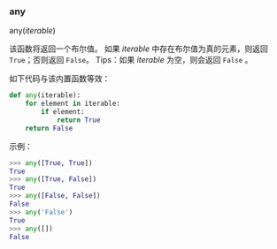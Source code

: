 ### any

any(*iterable*)

该函数将返回一个布尔值。
如果 *iterable* 中存在布尔值为真的元素，则返回 `True`；否则返回 `False`。
Tips：如果 *iterable* 为空，则会返回 `False` 。

如下代码与该内置函数等效：

```python
def any(iterable):
    for element in iterable:
        if element:
            return True
    return False
```

示例：

```python
>>> any([True, True])
True
>>> any([True, False])
True
>>> any([False, False])
False
>>> any('False')
True
>>> any([])
False
```

